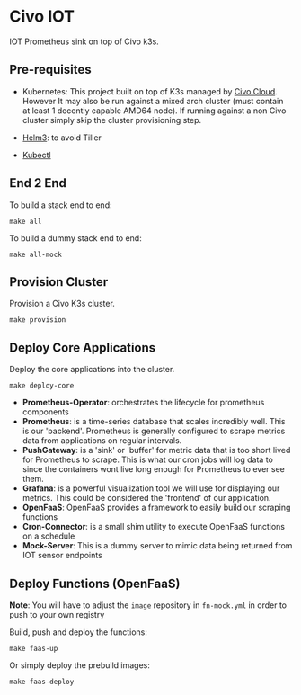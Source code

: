 # Civo IOT

IOT Prometheus sink on top of Civo k3s.

## Pre-requisites

* Kubernetes: This project built on top of K3s managed by [Civo Cloud](https://www.civo.com "Civo"). However It may also be run against a mixed arch cluster (must contain at least 1 decently capable AMD64 node). If running against a non Civo cluster simply skip the cluster provisioning step.

* [Helm3](https://helm.sh/docs/intro/install/ "Helm Installation"): to avoid Tiller
* [Kubectl](https://kubernetes.io/docs/tasks/tools/install-kubectl/ "Kubectl Installation")

## End 2 End

To build a stack end to end:

    make all

To build a dummy stack end to end:

    make all-mock

## Provision Cluster

Provision a Civo K3s cluster.

    make provision

## Deploy Core Applications

Deploy the core applications into the cluster.

    make deploy-core

* **Prometheus-Operator**: orchestrates the lifecycle for prometheus components
* **Prometheus**: is a time-series database that scales incredibly well. This is our 'backend'. Prometheus is generally configured to scrape metrics data from applications on regular intervals.
* **PushGateway**: is a 'sink' or 'buffer' for metric data that is too short lived for Prometheus to scrape. This is what our cron jobs will log data to since the containers wont live long enough for Prometheus to ever see them.
* **Grafana**: is a powerful visualization tool we will use for displaying our metrics. This could be considered the 'frontend' of our application.
* **OpenFaaS**: OpenFaaS provides a framework to easily build our scraping functions
* **Cron-Connector**: is a small shim utility to execute OpenFaaS functions on a schedule
* **Mock-Server**: This is a dummy server to mimic data being returned from IOT sensor endpoints

## Deploy Functions (OpenFaaS)

__Note__: You will have to adjust the `image` repository in `fn-mock.yml` in order to push to your own registry

Build, push and deploy the functions:

    make faas-up

Or simply deploy the prebuild images:

    make faas-deploy
